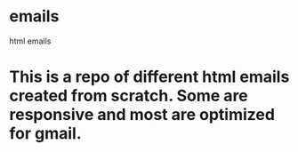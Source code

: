 # emails
html emails
# This is a repo of different html emails created from scratch. Some are responsive and most are optimized for gmail.
